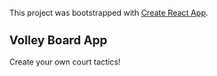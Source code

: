 This project was bootstrapped with [Create React App](https://github.com/facebook/create-react-app).

## Volley Board App

Create your own court tactics!